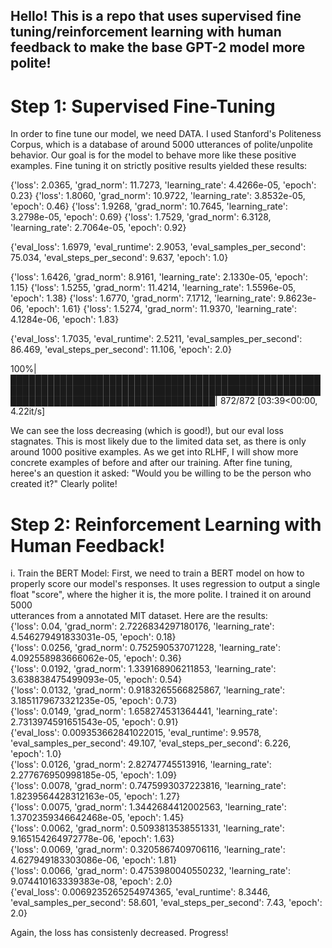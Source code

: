 ## Hello! This is a repo that uses supervised fine tuning/reinforcement learning with human feedback to make the base GPT-2 model more polite!

# Step 1: Supervised Fine-Tuning
In order to fine tune our model, we need DATA. I used Stanford's Politeness Corpus, which is a database of around 5000 utterances of polite/unpolite behavior. Our goal is for the model to behave more like these positive examples. Fine tuning it on strictly positive results yielded these results: 

  {'loss': 2.0365, 'grad_norm': 11.7273, 'learning_rate': 4.4266e-05, 'epoch': 0.23} 
  {'loss': 1.8060, 'grad_norm': 10.9722, 'learning_rate': 3.8532e-05, 'epoch': 0.46} 
  {'loss': 1.9268, 'grad_norm': 10.7645, 'learning_rate': 3.2798e-05, 'epoch': 0.69} 
  {'loss': 1.7529, 'grad_norm': 6.3128, 'learning_rate': 2.7064e-05, 'epoch': 0.92} 
  
  {'eval_loss': 1.6979, 'eval_runtime': 2.9053, 'eval_samples_per_second': 75.034, 'eval_steps_per_second': 9.637, 'epoch': 1.0} 
  
  {'loss': 1.6426, 'grad_norm': 8.9161, 'learning_rate': 2.1330e-05, 'epoch': 1.15} 
  {'loss': 1.5255, 'grad_norm': 11.4214, 'learning_rate': 1.5596e-05, 'epoch': 1.38} 
  {'loss': 1.6770, 'grad_norm': 7.1712, 'learning_rate': 9.8623e-06, 'epoch': 1.61} 
  {'loss': 1.5274, 'grad_norm': 11.9370, 'learning_rate': 4.1284e-06, 'epoch': 1.83} 
  
  {'eval_loss': 1.7035, 'eval_runtime': 2.5211, 'eval_samples_per_second': 86.469, 'eval_steps_per_second': 11.106, 'epoch': 2.0}  
  
  100%|█████████████████████████████████████████████████████████████████████████████████████████████████████████████████████████████████████| 872/872 [03:39<00:00, 4.22it/s]  

We can see the loss decreasing (which is good!), but our eval loss stagnates. This is most likely due to the limited data set, as there is only around 1000 positive examples. As we get into RLHF, I will show more concrete examples of before and after our training. After fine tuning, heree's an question it asked: "Would you be willing to be the person who created it?" Clearly polite!

# Step 2: Reinforcement Learning with Human Feedback!
  i. Train the BERT Model:
      First, we need to train a BERT model on how to properly score our model's responses. It uses regression to output a single float "score", where the higher it is, the more polite. I trained it on around 5000         
      utterances from a annotated MIT dataset. Here are the results:  
    {'loss': 0.04, 'grad_norm': 2.7226834297180176, 'learning_rate': 4.546279491833031e-05, 'epoch': 0.18}                                                           
    {'loss': 0.0256, 'grad_norm': 0.752590537071228, 'learning_rate': 4.092558983666062e-05, 'epoch': 0.36}                                                          
    {'loss': 0.0192, 'grad_norm': 1.339168906211853, 'learning_rate': 3.638838475499093e-05, 'epoch': 0.54}                                                          
    {'loss': 0.0132, 'grad_norm': 0.9183265566825867, 'learning_rate': 3.1851179673321235e-05, 'epoch': 0.73}                                                        
    {'loss': 0.0149, 'grad_norm': 1.658274531364441, 'learning_rate': 2.7313974591651543e-05, 'epoch': 0.91}                                                         
    {'eval_loss': 0.009353662841022015, 'eval_runtime': 9.9578, 'eval_samples_per_second': 49.107, 'eval_steps_per_second': 6.226, 'epoch': 1.0}                     
    {'loss': 0.0126, 'grad_norm': 2.82747745513916, 'learning_rate': 2.277676950998185e-05, 'epoch': 1.09}                                                           
    {'loss': 0.0078, 'grad_norm': 0.7475993037223816, 'learning_rate': 1.8239564428312163e-05, 'epoch': 1.27}                                                        
    {'loss': 0.0075, 'grad_norm': 1.3442684412002563, 'learning_rate': 1.3702359346642468e-05, 'epoch': 1.45}                                                        
    {'loss': 0.0062, 'grad_norm': 0.5093813538551331, 'learning_rate': 9.165154264972778e-06, 'epoch': 1.63}                                                         
    {'loss': 0.0069, 'grad_norm': 0.3205867409706116, 'learning_rate': 4.627949183303086e-06, 'epoch': 1.81}                                                         
    {'loss': 0.0066, 'grad_norm': 0.4753980040550232, 'learning_rate': 9.074410163339383e-08, 'epoch': 2.0}                                                          
    {'eval_loss': 0.0069235265254974365, 'eval_runtime': 8.3446, 'eval_samples_per_second': 58.601, 'eval_steps_per_second': 7.43, 'epoch': 2.0} 
      
  Again, the loss has consistenly decreased. Progress!
      
